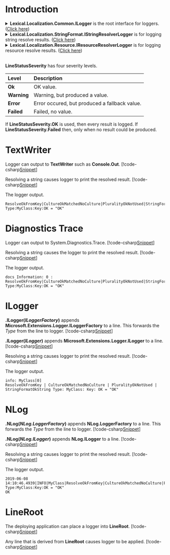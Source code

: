 ﻿# Introduction
<details>
  <summary><b>Lexical.Localization.Common.ILogger</b> is the root interface for loggers. (<u>Click here</u>)</summary>
[!code-csharp[Snippet](../../Lexical.Localization.Abstractions/Common/ILogger.cs#ILogger)]
</details>
<details>
  <summary><b>Lexical.Localization.StringFormat.IStringResolverLogger</b> is for logging string resolve results. (<u>Click here</u>)</summary>
[!code-csharp[Snippet](../../Lexical.Localization.Abstractions/Common/ILogger.cs#IStringResolverLogger)]
</details>
<details>
  <summary><b>Lexical.Localization.Resource.IResourceResolverLogger</b> is for logging resource resolve results. (<u>Click here</u>)</summary>
[!code-csharp[Snippet](../../Lexical.Localization.Abstractions/Common/ILogger.cs#IResourceResolverLogger)]
</details>
<br />

**LineStatusSeverity** has four severity levels.

| Level | Description |
|:-------|:-------|
| **Ok** | OK value. |
| **Warning** | Warning, but produced a value. |
| **Error** | Error occured, but produced a fallback value. |
| **Failed** | Failed, no value. |

If **LineStatusSeverity.OK** is used, then every result is logged.
If **LineStatusSeverity.Failed** then, only when no result could be produced.

# TextWriter
Logger can output to **TextWriter** such as **Console.Out**.
[!code-csharp[Snippet](Examples.cs#Snippet_0a)]

Resolving a string causes logger to print the resolved result.
[!code-csharp[Snippet](Examples.cs#Snippet_0b)]

The logger output.
```none
ResolveOkFromKey|CultureOkMatchedNoCulture|PluralityOkNotUsed|StringFormatOkString Type:MyClass:Key:OK = "OK"
```

# Diagnostics Trace
Logger can output to System.Diagnostics.Trace.
[!code-csharp[Snippet](Examples.cs#Snippet_2a)]

Resolving a string causes the logger to print the resolved result.
[!code-csharp[Snippet](Examples.cs#Snippet_2b)]

The logger output.
```none
docs Information: 0 : ResolveOkFromKey|CultureOkMatchedNoCulture|PluralityOkNotUsed|StringFormatOkString Type:MyClass:Key:OK = "OK"
```

# ILogger
<b>.ILogger(<i>ILoggerFactory</i>)</b> appends **Microsoft.Extensions.Logger.ILoggerFactory** to a line.
This forwards the *Type* from the line to logger.
[!code-csharp[Snippet](Examples.cs#Snippet_4a)]

<b>.ILogger(<i>ILogger</i>)</b> appends **Microsoft.Extensions.Logger.ILogger** to a line.
[!code-csharp[Snippet](Examples.cs#Snippet_3a)]

Resolving a string causes logger to print the resolved result.
[!code-csharp[Snippet](Examples.cs#Snippet_4b)]

The logger output.
```none
info: MyClass[0]
ResolveOkFromKey | CultureOkMatchedNoCulture | PluralityOkNotUsed | StringFormatOkString Type: MyClass: Key: OK = "OK"
```

# NLog
<b>.NLog(<i>NLog.LoggerFactory</i>)</b> appends **NLog.LoggerFactory** to a line.
This forwards the *Type* from the line to logger.
[!code-csharp[Snippet](Examples.cs#Snippet_6a)]

<b>.NLog(<i>NLog.ILogger</i>)</b> appends **NLog.ILogger** to a line.
[!code-csharp[Snippet](Examples.cs#Snippet_5a)]

Resolving a string causes logger to print the resolved result.
[!code-csharp[Snippet](Examples.cs#Snippet_6b)]

The logger output.
```none
2019-06-08 14:10:46.4939|INFO|MyClass|ResolveOkFromKey|CultureOkMatchedNoCulture|PluralityOkNotUsed|StringFormatOkString Type:MyClass:Key:OK = "OK"
OK
```

# LineRoot
The deploying application can place a logger into **LineRoot**.
[!code-csharp[Snippet](Examples.cs#Snippet_1a)]

Any line that is derived from **LineRoot** causes logger to be applied.
[!code-csharp[Snippet](Examples.cs#Snippet_1b)]
